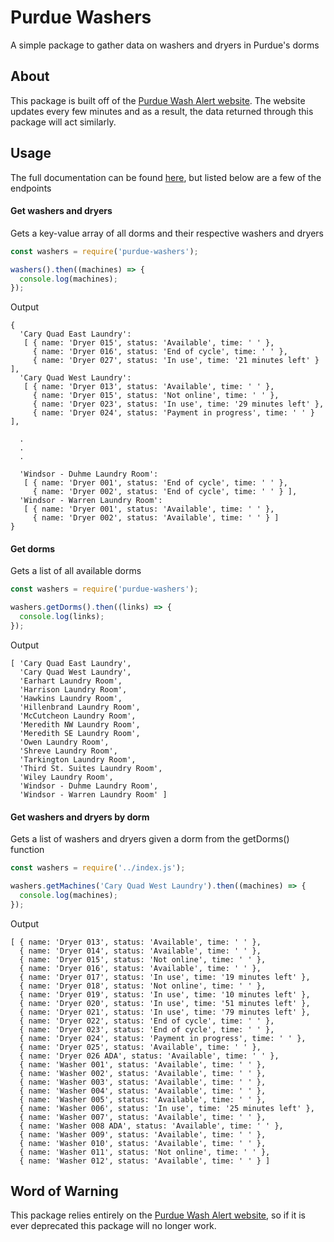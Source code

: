 # Purdue Washers
A simple package to gather data on washers and dryers in Purdue's dorms

## About
This package is built off of the [Purdue Wash Alert website](http://wpvitassuds01.itap.purdue.edu/washalertweb/washalertweb.aspx?location=000f2375-7317-4a89-b836-4140dcd49b7c). The website updates every few minutes and as a result, the data returned through this package will act similarly.

## Usage
The full documentation can be found [here](https://www.boredapi.com/documentation), but listed below are a few of the endpoints

#### Get washers and dryers
Gets a key-value array of all dorms and their respective washers and dryers
```js
const washers = require('purdue-washers');

washers().then((machines) => {
  console.log(machines);
});

```

Output
```
{
  'Cary Quad East Laundry':
   [ { name: 'Dryer 015', status: 'Available', time: ' ' },
     { name: 'Dryer 016', status: 'End of cycle', time: ' ' },
     { name: 'Dryer 027', status: 'In use', time: '21 minutes left' } ],
  'Cary Quad West Laundry':
   [ { name: 'Dryer 013', status: 'Available', time: ' ' },
     { name: 'Dryer 015', status: 'Not online', time: ' ' },
     { name: 'Dryer 023', status: 'In use', time: '29 minutes left' },
     { name: 'Dryer 024', status: 'Payment in progress', time: ' ' } ],

  .
  .
  .

  'Windsor - Duhme Laundry Room':
   [ { name: 'Dryer 001', status: 'End of cycle', time: ' ' },
     { name: 'Dryer 002', status: 'End of cycle', time: ' ' } ],
  'Windsor - Warren Laundry Room':
   [ { name: 'Dryer 001', status: 'Available', time: ' ' },
     { name: 'Dryer 002', status: 'Available', time: ' ' } ]
}
```

#### Get dorms
Gets a list of all available dorms
```js
const washers = require('purdue-washers');

washers.getDorms().then((links) => {
  console.log(links);
});
```

Output
```
[ 'Cary Quad East Laundry',
  'Cary Quad West Laundry',
  'Earhart Laundry Room',
  'Harrison Laundry Room',
  'Hawkins Laundry Room',
  'Hillenbrand Laundry Room',
  'McCutcheon Laundry Room',
  'Meredith NW Laundry Room',
  'Meredith SE Laundry Room',
  'Owen Laundry Room',
  'Shreve Laundry Room',
  'Tarkington Laundry Room',
  'Third St. Suites Laundry Room',
  'Wiley Laundry Room',
  'Windsor - Duhme Laundry Room',
  'Windsor - Warren Laundry Room' ]
```

#### Get washers and dryers by dorm
Gets a list of washers and dryers given a dorm from the getDorms() function
```js
const washers = require('../index.js');

washers.getMachines('Cary Quad West Laundry').then((machines) => {
  console.log(machines);
});
```

Output
```
[ { name: 'Dryer 013', status: 'Available', time: ' ' },
  { name: 'Dryer 014', status: 'Available', time: ' ' },
  { name: 'Dryer 015', status: 'Not online', time: ' ' },
  { name: 'Dryer 016', status: 'Available', time: ' ' },
  { name: 'Dryer 017', status: 'In use', time: '19 minutes left' },
  { name: 'Dryer 018', status: 'Not online', time: ' ' },
  { name: 'Dryer 019', status: 'In use', time: '10 minutes left' },
  { name: 'Dryer 020', status: 'In use', time: '51 minutes left' },
  { name: 'Dryer 021', status: 'In use', time: '79 minutes left' },
  { name: 'Dryer 022', status: 'End of cycle', time: ' ' },
  { name: 'Dryer 023', status: 'End of cycle', time: ' ' },
  { name: 'Dryer 024', status: 'Payment in progress', time: ' ' },
  { name: 'Dryer 025', status: 'Available', time: ' ' },
  { name: 'Dryer 026 ADA', status: 'Available', time: ' ' },
  { name: 'Washer 001', status: 'Available', time: ' ' },
  { name: 'Washer 002', status: 'Available', time: ' ' },
  { name: 'Washer 003', status: 'Available', time: ' ' },
  { name: 'Washer 004', status: 'Available', time: ' ' },
  { name: 'Washer 005', status: 'Available', time: ' ' },
  { name: 'Washer 006', status: 'In use', time: '25 minutes left' },
  { name: 'Washer 007', status: 'Available', time: ' ' },
  { name: 'Washer 008 ADA', status: 'Available', time: ' ' },
  { name: 'Washer 009', status: 'Available', time: ' ' },
  { name: 'Washer 010', status: 'Available', time: ' ' },
  { name: 'Washer 011', status: 'Not online', time: ' ' },
  { name: 'Washer 012', status: 'Available', time: ' ' } ]
```

## Word of Warning
This package relies entirely on the [Purdue Wash Alert website](http://wpvitassuds01.itap.purdue.edu/washalertweb/washalertweb.aspx?), so if it is ever deprecated this package will no longer work.

